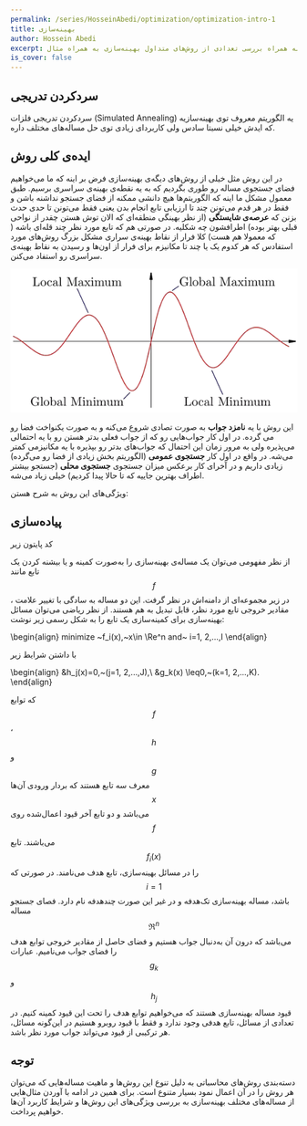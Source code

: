 ```yaml
---
permalink: /series/HosseinAbedi/optimization/optimization-intro-1
title: بهینه‌سازی
author: Hossein Abedi
excerpt: معرفی بهینه‌سازی به همراه بررسی تعدادی از روش‌های متداول بهینه‌سازی به همراه مثال
is_cover: false
---
```


## سردکردن تدریجی

سردکردن تدریجی فلزات 
(Simulated Annealing)
یه الگوریتم معروف توی بهینه‌سازیه که
ایدش خیلی نسبتا سادس ولی کاربردای زیادی توی حل مساله‌های مختلف داره.
  
## ایده‌‌ی کلی روش
در این روش مثل خیلی از روش‌های دیگه‌ی بهینه‌سازی فرض بر اینه که ما می‌خواهیم فضای جستجوی مساله‌ رو طوری بگردیم که به یه نقطه‌ی بهینه‌ی سراسری برسیم. طبق معمول مشکل ما اینه که الگوریتم‌ها هیچ دانشی ممکنه از فضای جستجو نداشنه باشن و فقط در هر قدم می‌تونن چند تا ارزیابی تابع انجام بدن یعنی فقط می‌تونن تا حدی حدث بزنن که **عرصه‌ی شایستگی** (از نظر بهینگی منطقه‌ای که الان توش هستن چقدر از نواحی قبلی بهتر بوده) اطرافشون چه شکلیه. 
در صورتی هم که تابع مورد نظر چند قله‌ای باشه ( که معمولا هم هست) کلا فرار از نقاط بهینه‌ی سراری مشکل بزرگ روش‌های مورد استفادس که هر کدوم یک یا چند تا مکانیزم برای فرار از اون‌ها و رسیدن به نقاط بهینه‌ی سراسری رو استفاد می‌کنن.

![شایستگی](/assets/images/HosseinAbedi/images/opt_0.png)


این روش
 با یه **نامزد جواب** 
  به صورت تصادی شروع می‌کنه و به صورت یکنواخت فضا رو می گرده. در اول کار جواب‌هایی رو که از جواب فعلی بدتر‌ هستن رو با یه احتمالی می‌پذیره ولی به مرور زمان این احتمال که جواب‌های بدتر رو بپذیره با یه مکانیزمی کمتر می‌شه. در واقع در اول کار **جستجوی عمومی** (الگوریتم بخش زیادی از فضا رو می‌گرده)
زیادی داریم و در آخرای کار برعکس میزان جستجوی **جستجوی محلی** (جستجو بیشتر اطراف بهترین جاییه که تا حالا پیدا کردیم) خیلی زیاد می‌شه. 
  
  ويژگی‌های این روش به‌ شرح هستن:
 
## پیاده‌سازی 

کد پایتون زیر 




از نظر مفهومی می‌توان یک مساله‌ی بهینه‌سازی را به‌صورت کمینه‌ و یا بیشنه کردن یک تابع مانند 
$$f$$،
در زیر مجموعه‌ای از دامنه‌اش در نظر گرفت. این دو مساله به سادگی با تغییر علامت مقادیر خروجی تابع مورد نظر، قابل تبدیل به هم هستند.
از نظر ریاضی می‌توان مسائل بهینه‌سازی  برای کمینه‌سازی یک تابع  را به شکل‌ رسمی زیر نوشت:

\begin{align}
minimize ~f_i(x),~x\in \Re^n and~ i=1, 2,...,I
\end{align}

با داشتن شرایط زیر

\begin{align}
&h_j(x)=0,~(j=1, 2,...,J),\\
&g_k(x) \leq0,~(k=1, 2,...,K).
\end{align}


که توابع $$f$$، $$h$$ و $$g$$ معرف سه تابع هستند که  بردار ورودی  ‌آن‌ها $$x$$ می‌باشد و دو تابع آخر قیود اعمال‌شده روی $$f$$  می‌باشند. تابع $$f_i(x)$$ را در مسائل بهینه‌سازی، تابع هدف می‌نامند. در صورتی که 
$$i=1$$
باشد، مساله بهینه‌سازی تک‌هدفه و در غیر این صورت چند‌هدفه نام دارد. فصای جستجو مساله 
$$\Re^n$$
می‌باشد که درون آن به‌دنبال جواب هستیم و فضای حاصل از مقادیر خروجی توابع هدف را فضای جواب می‌نامیم. عبارات  
$$g_k$$
و 
$$h_j$$
قیود مساله بهینه‌سازی هستند که می‌خواهیم توابع هدف را تحت این قیود کمینه کنیم.
در تعدادی از مسائل،  تابع هدفی وجود ندارد و فقط با قیود روبرو هستیم در این‌گونه مسائل، هر ترکیبی از قیود می‌تواند جواب مورد نظر باشد.


##  توجه

دسته‌بندی روش‌های محاسباتی به دلیل تنوع این روش‌ها و ماهیت مساله‌هایی که می‌توان هر روش‌ را در آن اعمال نمود بسیار متنوع است. برای همین در ادامه با آوردن مثال‌هایی  از مساله‌های مختلف بهینه‌سازی به بررسی ويژگی‌های این روش‌ها و شرایط کاربرد آن‌ها خواهیم پرداخت.  


